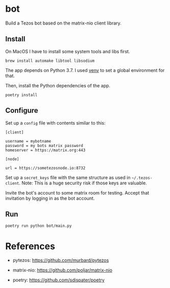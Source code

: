 # bot

Build a Tezos bot based on the matrix-nio client library.

## Install

On MacOS I have to install some system tools and libs first.

```
brew install automake libtool libsodium
```
The app depends on Python 3.7. I used [venv](https://github.com/pyenv/pyenv) to set a global environment for that.

Then, install the Python dependencies of the app.

```
poetry install
```

## Configure

Set up a `config` file with contents similar to this:

```
[client]

username = mybotname
password = my bots matrix password
homeserver = https://matrix.org:443

[node]

url = https://sometezosnode.io:8732
```

Set up a `secret_keys` file with the same structure as used in `~/.tezos-client`.
Note: This is a huge security risk if those keys are valuable.

Invite the bot's account to some matrix room for testing. Accept that invitation by logging in as the bot account.

## Run

```
poetry run python bot/main.py
```

# References

+ pytezos: https://github.com/murbard/pytezos

+ matrix-nio: https://github.com/poljar/matrix-nio

+ poetry: https://github.com/sdispater/poetry

